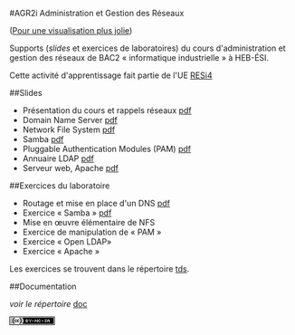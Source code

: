 #AGR2i Administration et Gestion des Réseaux

([Pour une visualisation plus jolie](http://pbettens.github.io/AGR2i-ressources))

Supports (*slides* et exercices de laboratoires) du cours d'administration et
gestion des réseaux de BAC2 «&nbsp;informatique industrielle&nbsp;» à HEB-ÉSI.

Cette activité d'apprentissage fait partie de l'UE [RESi4](http://www.heb.be/esi/grilleI4_fr.htm)

##Slides

* Présentation du cours et rappels réseaux
  [pdf](http://github.com/pbettens/AGR2i-Slides/slides/agr2i-présentation.pdf)
* Domain Name Server [pdf](http://github.com/pbettens/AGR2i-Slides/slides/agr2i-dns.pdf)
* Network File System [pdf](http://github.com/pbettens/AGR2i-Slides/slides/agr2i-nfs.pdf)
* Samba [pdf](http://github.com/pbettens/AGR2i-Slides/slides/agr2i-samba.pdf)
* Pluggable Authentication Modules (PAM)
  [pdf](http://github.com/pbettens/AGR2i-Slides/slides/agr2i-pam.pdf)
* Annuaire LDAP [pdf](http://github.com/pbettens/AGR2i-Slides/slides/agr2i-ldap.pdf)
* Serveur web, Apache [pdf](http://github.com/pbettens/AGR2i-Slides/slides/agr2i-apache.pdf)

##Exercices du laboratoire

* Routage et mise en place d'un DNS
  [pdf](http://github.com/pbettens/AGR2i-Slides/tds/AGR2i-TD1-routage-dns.pdf) 
* Exercice « Samba » [pdf](http://github.com/pbettens/AGR2i-Slides/tds/AGR2i-TD2-samba.pdf)
* Mise en œuvre élémentaire de NFS
* Exercice de manipulation de « PAM »
* Exercice « Open LDAP»
* Exercice « Apache » 

Les exercices se trouvent dans le répertoire
[tds](http://github.com/pbettens/AGR2i-Slides/tds). 

##Documentation

*voir le répertoire* [doc](doc)



[![CC](cc-by-nc-sa-80x15.png)](http://creativecommons.org/licenses/by-nc-sa/4.0/deed.fr)

